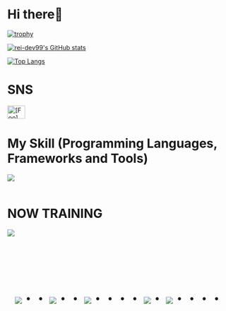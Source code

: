 # Hi there👋

[![trophy](https://github-profile-trophy.vercel.app/?username=rei-dev99)](https://github.com/rei-dev99/github-profile-trophy)

[![rei-dev99's GitHub stats](https://github-readme-stats.vercel.app/api?username=rei-dev99)](https://github.com/rei-dev99/github-readme-stats)

[![Top Langs](https://github-readme-stats.vercel.app/api/top-langs/?username=rei-dev99&layout=donut-vertical)](https://github.com/rei-dev99/github-readme-stats)

# SNS

<p align="left">
<a href="https://twitter.com/[Foo]" target="blank"><img align="center" src="https://raw.githubusercontent.com/rahuldkjain/github-profile-readme-generator/master/src/images/icons/Social/twitter.svg" alt="[Foo]" height="30" width="40" /></a>
</p>



# My Skill (Programming Languages, Frameworks and Tools)

<img src="https://skillicons.dev/icons?i=html,css,sass,js,ruby,rails,github,vscode,docker,discord,jquery,figma,wordpress" /> <br /><br />
  
# NOW TRAINING

<img src="https://skillicons.dev/icons?i=ruby,rails,react,typescript" /> <br /><br />


<!-- --------------------------------- :) ---------------------------------- -->

<br><br><br>

<div align="center">
    <h1>
        <img src="https://user-images.githubusercontent.com/44926913/175852850-3fb6c715-1856-41ff-8c1f-94ce3b03b458.gif">・・
        <img src="https://user-images.githubusercontent.com/44926913/175853109-f8850656-6704-4a8a-bee6-9aca154d929b.gif">・・
        <img src="https://user-images.githubusercontent.com/44926913/175853154-5449d974-975e-44a6-ab84-a86031265e40.gif">・・・・
        <img src="https://user-images.githubusercontent.com/44926913/175853109-f8850656-6704-4a8a-bee6-9aca154d929b.gif">・
        <img src="https://user-images.githubusercontent.com/44926913/175853154-5449d974-975e-44a6-ab84-a86031265e40.gif">・・・・
    </h1>
  </div>
<br><br><br>
